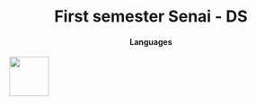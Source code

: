 <h1 align="center">First semester Senai - DS</h1>
<h4 align="center">Languages</h4>

<img src="https://i.pinimg.com/564x/6e/46/e7/6e46e7dbe2bb73dacc055e5dbd85c3ad.jpg" width="70px">
